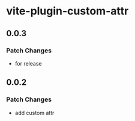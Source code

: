 # vite-plugin-custom-attr

## 0.0.3

### Patch Changes

- for release

## 0.0.2

### Patch Changes

- add custom attr
